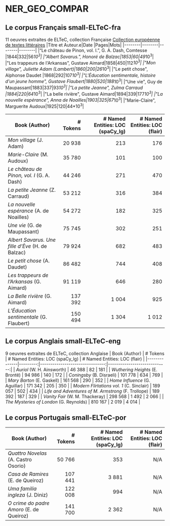 # NER_GEO_COMPAR



## Le corpus Français small-ELTeC-fra

11 oeuvres extraites de ELTeC, collection Française
[Collection européenne de textes littéraires](https://www.distant-reading.net/eltec/)
|Titre et Auteur.e|Date |Pages|Mots|
|--------|--------|--------|--------|
|“Le château de Pinon, vol. I.”, G. A. Dash, Comtesse |1844|332|56*10<sup>3</sup>|
|"Albert Savarus.", Honoré de Balzac|1853|60|49*10<sup>3</sup>|
|"Les trappeurs de l'Arkansas”, Gustave Aimard|1858|450|112*10<sup>3</sup>|
|"Mon village", Juliette Adam (Lambert)|1860|200|26*10<sup>3</sup>| 
|"Le petit chose", Alphonse Daudet |1868|292|107*10<sup>3</sup>| 
|"L'Éducation sentimentale, histoire d'un jeune homme", Gustave Flaubert|1880|520|188*10<sup>3</sup>|
|"Une vie", Guy de Maupassant|1883|337|93*10<sup>3</sup>| 
|"La petite Jeanne", Zulma Carraud |1884|220|64*10<sup>3</sup>|
|"La belle rivière", Gustave Aimard|1894|339|177*10<sup>3</sup>| 
|"La nouvelle espérance", Anna de Noailles|1903|325|67*10<sup>3</sup>|
|"Marie-Claire", Marguerite Audoux|1925|120|44*10<sup>3</sup>| 

| Book (Author) | # Tokens | # Named Entities: LOC (spaCy_lg) | # Named Entities: LOC (flair) |
|--------------|---------:|--------------------------------:|-----------------------------:|
| *Mon village* (J. Adam) | 20 938  | 213  | 176  |
| *Marie-Claire* (M. Audoux) | 35 780  | 101  | 100  |
| *Le château de Pinon, vol. I* (G. A. Dash) | 44 246  | 271  | 470  |
| *La petite Jeanne* (Z. Carraud) | 53 212  | 316  | 384  |
| *La nouvelle espérance* (A. de Noailles) | 54 272  | 182  | 325  |
| *Une vie* (G. de Maupassant) | 75 745  | 302  | 251  |
| *Albert Savarus. Une fille d’Ève* (H. de Balzac) | 79 924  | 682  | 483  |
| *Le petit chose* (A. Daudet) | 86 482  | 744  | 408  |
| *Les trappeurs de l’Arkansas* (G. Aimard) | 91 119  | 646  | 280  |
| *La Belle rivière* (G. Aimard) | 137 392  | 1 004  | 925  |
| *L’Éducation sentimentale* (G. Flaubert) | 150 494  | 1 304  | 1 012  |

## Le corpus Anglais small-ELTeC-eng

9 oeuvres extraites de ELTeC, collection Anglaise
| Book (Author) | # Tokens | # Named Entities: LOC (spaCy_lg) | # Named Entities: LOC (flair) |
|--------------|---------:|--------------------------------:|-----------------------------:|
| *Auriol* (W. H. Ainsworth) | 46 388  | 82  | 181  |
| *Wuthering Heights* (E. Brontë) | 94 986  | 140  | 172  |
| *Coningsby* (B. Disraeli) | 101 778  | 634  | 769  |
| *Mary Barton* (E. Gaskell) | 161 568  | 290  | 352  |
| *Home Influence* (G. Aguillar) | 171 342  | 205  | 350  |
| *Modern Flirtations vol. 1* (C. Sinclair) | 189 057  | 502  | 434  |
| *Life and Adventures of M. Armstrong* (F. Trollope) | 189 392  | 187  | 329  |
| *Vanity Fair* (W. M. Thackeray) | 298 568  | 1 492  | 2 066  |
| *The Mysteries of London* (G. Reynolds) | 810 167  | 2 019  | 4 014  |

## Le corpus Portugais small-ELTeC-por

| Book (Author) | # Tokens | # Named Entities: LOC (spaCy_lg) | # Named Entities: LOC (flair) |
|--------------|---------:|--------------------------------:|-----------------------------:|
| *Quattro Novelas* (A. Castro Osorio) | 50 766  | 353  | N/A  |
| *Casa de Ramires* (E. de Queiroz) | 107 441  | 3 881  | N/A  |
| *Uma familia ingleza* (J. Diniz) | 122 008  | 994  | N/A  |
| *O crime do padre Amoro* (E. de Queiroz) | 141 700  | 2 362  | N/A  |

